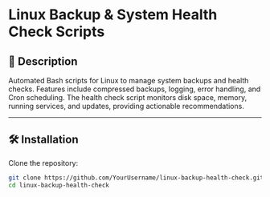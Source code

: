 # Linux Backup & System Health Check Scripts

## 📌 Description
Automated Bash scripts for Linux to manage system backups and health checks. Features include compressed backups, logging, error handling, and Cron scheduling. The health check script monitors disk space, memory, running services, and updates, providing actionable recommendations.

---

## 🛠️ Installation

Clone the repository:

```bash
git clone https://github.com/YourUsername/linux-backup-health-check.git
cd linux-backup-health-check

